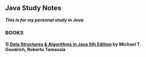 ## Java Study Notes

**_This is for my personal study in Java_**

### BOOKS

#### 1) [Data Structures & Algorithms in Java 5th Edition](http://www.wiley.com/WileyCDA/WileyTitle/productCd-EHEP001602.html) by **Michael T. Goodrich, Roberto Tamassia** 
